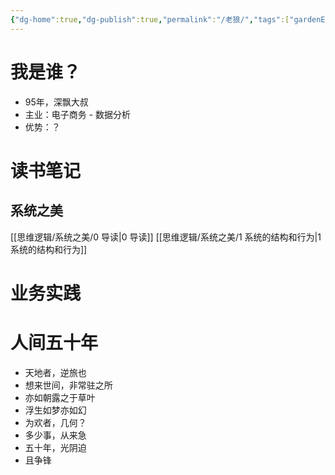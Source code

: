 ```yaml
---
{"dg-home":true,"dg-publish":true,"permalink":"/老狼/","tags":["gardenEntry"],"dgPassFrontmatter":true,"noteIcon":"","created":"2023-09-23T07:51:56.061+08:00","updated":"2023-09-23T14:29:00.206+08:00"}
---
```



# 我是谁？

- 95年，深飘大叔
- 主业：电子商务 - 数据分析
- 优势：？

# 读书笔记

## 系统之美

[[思维逻辑/系统之美/0 导读\|0 导读]]
[[思维逻辑/系统之美/1 系统的结构和行为\|1 系统的结构和行为]]

# 业务实践


# 人间五十年

- 天地者，逆旅也
- 想来世间，非常驻之所
- 亦如朝露之于草叶
- 浮生如梦亦如幻
- 为欢者，几何？
- 多少事，从来急
- 五十年，光阴迫
- 且争锋
